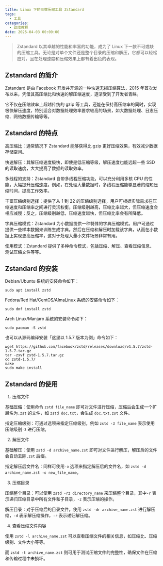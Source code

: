 ```yaml
---
title: Linux 下的高效压缩工具 Zstandard
tags:
  - 工具
categories:
  - 运维教程
date: 2025-04-03 00:00:00
---
```


> Zstandard 以其卓越的性能和丰富的功能，成为了 Linux 下一款不可或缺的压缩工具。无论是对单个文件还是整个目录的压缩和解压，它都可以轻松应对，且在处理速度和压缩效果上都有着出色的表现。

<!-- more -->

## Zstandard 的简介

Zstandard 是由 Facebook 开发并开源的一种快速无损压缩算法，2015 年首次发布以来，凭借其高压缩比和快速的解压缩速度，逐渐受到了开发者青睐。

它不仅在压缩效率上超越传统的 gzip 等工具，还能在保持高压缩率的同时，实现极快解压速度，特别适合对数据处理效率要求较高的场景，如大数据处理、日志压缩、网络数据传输等等。

## Zstandard 的特点

高压缩比：通常情况下 Zstandard 能够获得比 gzip 更好压缩效果，有效减少数据存储空间。

快速解压：其解压缩速度极快，即使是低压缩等级，解压速度也能远超一些 SSD 的读取速度，大大提高了数据的读取效率。

多线程的支持：Zstandard 自带多线程压缩功能，可以充分利用多核 CPU 的性能，大幅提升压缩速度。例如，在处理大量数据时，多线程压缩能够显著的缩短压缩时间，提高工作效率。

丰富压缩级别选择：提供了从 1 到 22 的压缩级别选择，用户可根据实际需求在压缩速度和压缩率之间进行灵活权衡。压缩级别越高，压缩比率越大，但压缩速度会相应减慢；反之，压缩级别越低，压缩速度越快，但压缩比率会有所降低。

字典压缩模式：Zstandard 为小数据提供一种特殊的字典压缩模式。用户可通过提供一些样本数据来训练生成字典，然后在压缩和解压时加载该字典，从而在小数据上实现更高压缩率，这对于处理大量小文件场景非常有用。

使用模式：Zstandard 提供了多种命令模式，包括压缩、解压、查看压缩信息、测试压缩文件等等。

## Zstandard 的安装

Debian/Ubuntu 系统的安装命令如下：

```
sudo apt install zstd
```

Fedora/Red Hat/CentOS/AlmaLinux 系统的安装命令如下：

```
sudo dnf install zstd
```

Arch Linux/Manjaro 系统的安装命令如下：

```
sudo pacman -S zstd
```

也可以从源码编译安装「这里以 1.5.7 版本为例」命令如下：

```
wget https://github.com/facebook/zstd/releases/download/v1.5.7/zstd-1.5.7.tar.gz
tar -zxvf zstd-1.5.7.tar.gz
cd zstd-1.5.7/
make
sudo make install
```

## Zstandard 的使用

1. 压缩文件

基础压缩：使用命令 `zstd file_name` 即可对文件进行压缩，压缩后会生成一个扩展名为`.zst` 的文件，如 `zstd doc.txt`，会生成 `doc.txt.zst` 文件。

指定压缩级别：可通过选项来指定压缩级别，例如 `zstd -3 file_name` 表示使用压缩级别`-3` 进行压缩。

2. 解压文件

基础解压：使用 `zstd -d archive_name.zst` 即可对文件进行解压，解压后的文件会自动去除`.zst` 后缀。

指定解压后文件名：同样可使用`-o` 选项来指定解压后的文件名，如 `zstd -d archive_name.zst -o new_file_name`。

3. 压缩目录

压缩整个目录：可以使用 `zstd -rz directory_name` 来压缩整个目录，其中`-r` 表示递归压缩目录中所有文件和子目录，`-z` 表示压缩的操作。

解压目录：对于压缩后的目录文件，使用 `zstd -dr archive_name.zst` 进行解压缩，`-d` 表示解压缩操作，`-r` 表示递归解压缩。

4. 查看压缩文件内容

使用 `zstd -l archive_name.zst` 可以查看压缩文件的相关信息，如压缩比、压缩级别、文件大小等等。

而 `zstd -t archive_name.zst` 则可用于测试压缩文件的完整性，确保文件在压缩和传输过程中未损坏。